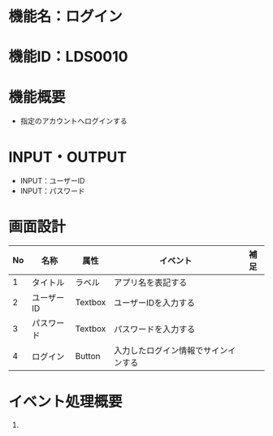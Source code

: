 # 機能名：ログイン
# 機能ID：LDS0010
# 機能概要
* 指定のアカウントへログインする
# INPUT・OUTPUT
* INPUT：ユーザーID
* INPUT：パスワード
# 画面設計
|No|名称|属性|イベント|補足|
|---|---|---|---|---|
|1|タイトル|ラベル|アプリ名を表記する||
|2|ユーザーID|Textbox|ユーザーIDを入力する||
|3|パスワード|Textbox|パスワードを入力する||
|4|ログイン|Button|入力したログイン情報でサインインする||

# イベント処理概要
1.
